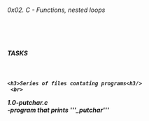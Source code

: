 <h6>0x02. C - Functions, nested loops<h6/>
  <br>
  <h5>TASKS<h5/>
    <br>
    
    <h3>Series of files contating programs<h3/>
     <br> 
   1.0-putchar.c <br>
    -program that prints '''_putchar''' <br>
    
   
    
